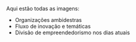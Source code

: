 Aqui estão todas as imagens:
  - Organizações ambidestras
  - Fluxo de inovação e temáticas
  - Divisão de empreendedorismo nos dias atuais
